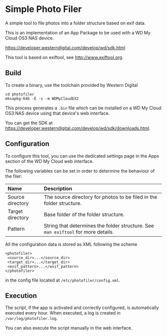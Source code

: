 # Simple Photo Filer
A simple tool to file photos into a folder structure based on exif data.

This is an implementation of an App Package to be used with a WD My Cloud OS3 NAS device.

https://developer.westerndigital.com/develop/wd/sdk.html

This tool is based on exiftool, see http://www.exiftool.org.

## Build
To create a binary, use the toolchain provided by Western Digital

```
cd photofiler
mksapkg-64b -E -s -m WDMyCloudEX2
```

This process generates a `.bin` file which can be installed on a WD My Cloud OS3 NAS device using 
that device's web interface.

You can get the SDK at https://developer.westerndigital.com/develop/wd/sdk/downloads.html. 

## Configuration

To configure this tool, you can use the dedicated settings page in the Apps section of the WD My Cloud web interface.

The following variables can be set in order to determine the behaviour of the filer:

| Name             | Description                                                                       |
|:-----------------|:----------------------------------------------------------------------------------|
| Source directory | The source directory for photos to be filed in the folder structure.              |
| Target directory | Base folder of the folder structure.                                              |
| Pattern          | String that determines the folder structure. See `man exiftool` for more details. |

 All the configuration data is stored as XML following the scheme

 ```
 <photofiler>
  <source_dir>...</source_dir>
  <target_dir>...</target_dir>
  <exif_pattern>...</exif_pattern>
 </photofiler>
 ```

 in the config file located at `/etc/photofiler/config.xml`.

## Execution

The script, if the app is activated and correctly configured, is automatically executed every hour. When executed, a log is created in `/var/log/photofiler.log`.

You can also execute the script manually in the web interface.